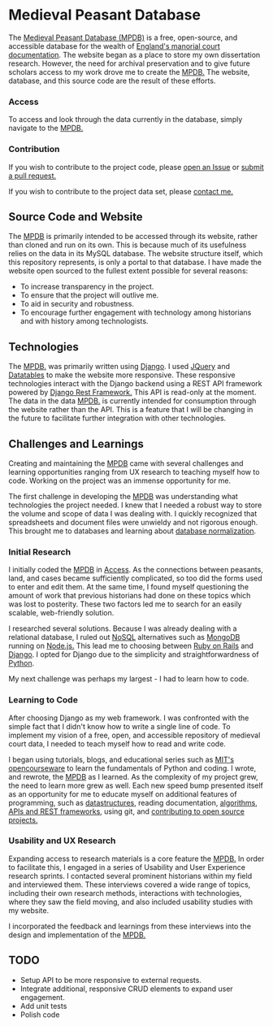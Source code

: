 # Medieval Peasant Database

The [Medieval Peasant Database (MPDB)](https://medievalpeasants.com) is a free, open-source, and accessible database for the wealth of [England's manorial court documentation](http://www.nationalarchives.gov.uk/help-with-your-research/research-guides/manors-further-research/#3-court-rolls-c1200-1954). The website began as a place to store my own dissertation research. However, the need for archival preservation and to give future scholars access to my work drove me to create the [MPDB.](https://medievalpeasants.com) The website, database, and this source code are the result of these efforts.

### Access 
To access and look through the data currently in the database, simply navigate to the [MPDB.](https://medievalpeasants.com) 

### Contribution
If you wish to contribute to the project code, please [open an Issue](https://github.com/neighlyd/medievalpeasants/issues) or [submit a pull request.](https://github.com/neighlyd/medievalpeasants/pulls)

If you wish to contribute to the project data set, please [contact me.](mailto:neighlyd@gmail.com)

## Source Code and Website

The [MPDB](https://medievalpeasants.com) is primarily intended to be accessed through its website, rather than cloned and run on its own. This is because much of its usefulness relies on the data in its MySQL database. The website structure itself, which this repository represents, is only a portal to that database. I have made the website open sourced to the fullest extent possible for several reasons:

* To increase transparency in the project.
* To ensure that the project will outlive me.
* To aid in security and robustness.
* To encourage further engagement with technology among historians and with history among technologists.


## Technologies

The [MPDB.](https://medievalpeasants.com) was primarily written using [Django](www.djangoproject.com). I used [JQuery](https://jquery.com) and [Datatables](https://datatables.net) to make the website more responsive. These responsive technologies interact with the Django backend using a REST API framework powered by [Django Rest Framework.](https://www.django-rest-framework.org/) This API is read-only at the moment. The data in the data [MPDB.](https://medievalpeasants.com) is currently intended for consumption through the website rather than the API. This is a feature that I will be changing in the future to facilitate further integration with other technologies.

## Challenges and Learnings
Creating and maintaining the [MPDB](https://medievalpeasants.com) came with several challenges and learning opportunities ranging from UX research to teaching myself how to code. Working on the project was an immense opportunity for me.

The first challenge in developing the [MPDB](https://medievalpeasants.com) was understanding what technologies the project needed. I knew that I needed a robust way to store the volume and scope of data I was dealing with. I quickly recognized that spreadsheets and document files were unwieldy and not rigorous enough. This brought me to databases and learning about [database normalization](https://en.wikipedia.org/wiki/Database_normalization).

### Initial Research

I initially coded the [MPDB](https://medievalpeasants.com) in [Access](https://products.office.com/en-us/access). As the connections between peasants, land, and cases became sufficiently complicated, so too did the forms used to enter and edit them. At the same time, I found myself questioning the amount of work that previous historians had done on these topics which was lost to posterity. These two factors led me to search for an easily scalable, web-friendly solution.

I researched several solutions. Because I was already dealing with a relational database, I ruled out [NoSQL](https://en.wikipedia.org/wiki/NoSQL) alternatives such as [MongoDB](https://www.mongodb.com) running on [Node.js.](https://nodejs.org) This lead me to choosing between [Ruby on Rails](https://rubyonrails.org) and [Django](https://www.djangoproject.com). I opted for Django due to the simplicity and straightforwardness of [Python](https://www.python.org).

My next challenge was perhaps my largest - I had to learn how to code.

### Learning to Code
After choosing Django as my web framework. I was confronted with the simple fact that I didn't know how to write a single line of code. To implement my vision of a free, open, and accessible repository of medieval court data, I needed to teach myself how to read and write code.

I began using tutorials, blogs, and educational series such as [MIT's opencourseware](https://ocw.mit.edu/index.htm) to learn the fundamentals of Python and coding. I wrote, and rewrote, the [MPDB](https://medievalpeasants.com) as I learned. As the complexity of my project grew, the need to learn more grew as well. Each new speed bump presented itself as an opportunity for me to educate myself on additional features of programming, such as [datastructures](https://github.com/neighlyd/algo_practice), reading documentation, [algorithms](https://github.com/neighlyd/algo_practice), [APIs and REST frameworks](https://github.com/neighlyd/node-todo-api), using git, and [contributing to open source projects.](https://github.com/search?q=is%3Apr+author%3Aneighlyd)

### Usability and UX Research

Expanding access to research materials is a core feature the [MPDB.](https://medievalpeasants.com) In order to facilitate this, I engaged in a series of Usability and User Experience research sprints. I contacted several prominent historians within my field and interviewed them. These interviews covered a wide range of topics, including their own research methods, interactions with technologies, where they saw the field moving, and also included usability studies with my website.

I incorporated the feedback and learnings from these interviews into the design and implementation of the [MPDB.](https://medievalpeasants.com)

## TODO
* Setup API to be more responsive to external requests.
* Integrate additional, responsive CRUD elements to expand user engagement. 
* Add unit tests
* Polish code
